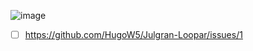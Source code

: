 ![image](https://github.com/user-attachments/assets/ee103ebe-297e-464b-bb22-895a4c5bec41)
-[ ] https://github.com/HugoW5/Julgran-Loopar/issues/1
